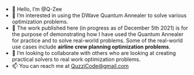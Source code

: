 - 👋 Hello, I’m @Q-Zee
- 👀 I’m interested in using the DWave Quantum Annealer to solve various optimization problems.
- 🌱 The work published here (in progress as of December 5th 2021) is for the purpose of demonstrating how I have used the Quantum Annealer for practice and to solve real-world problems. Some of the real-world use cases include **airline crew planning optimization problems**. 
- 💞️ I’m looking to collaborate with others who are looking at creating practical solvers to real work optimization problems.
- 📫 You can reach me at QuzziCode@gmail.com

<!---
Q-Zee/Q-Zee is a ✨ special ✨ repository because its `README.md` (this file) appears on your GitHub profile.
You can click the Preview link to take a look at your changes.
--->
